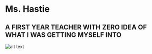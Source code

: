 # Ms. Hastie
## A FIRST YEAR TEACHER WITH ZERO IDEA OF WHAT I WAS GETTING MYSELF INTO
![alt text](https://mbtskoudsalg.com/images/apple-clipart-school-2.png)
